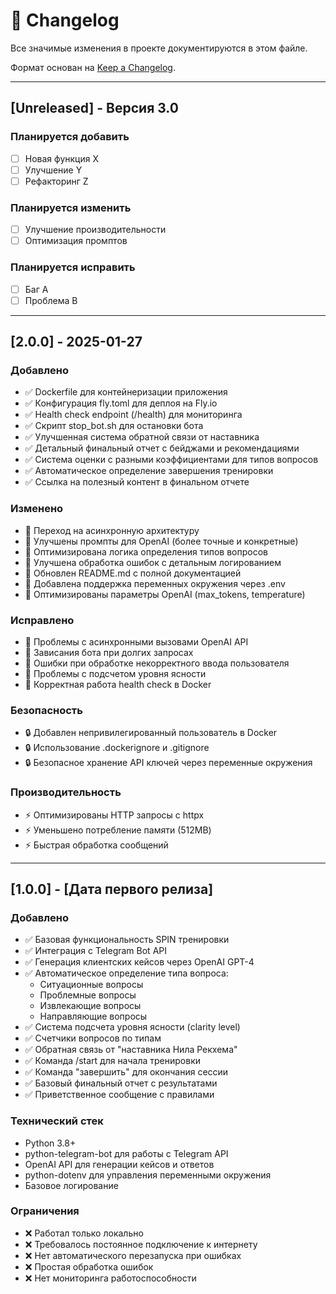 # 📝 Changelog

Все значимые изменения в проекте документируются в этом файле.

Формат основан на [Keep a Changelog](https://keepachangelog.com/ru/1.0.0/).

---

## [Unreleased] - Версия 3.0

### Планируется добавить
- [ ] Новая функция X
- [ ] Улучшение Y
- [ ] Рефакторинг Z

### Планируется изменить
- [ ] Улучшение производительности
- [ ] Оптимизация промптов

### Планируется исправить
- [ ] Баг A
- [ ] Проблема B

---

## [2.0.0] - 2025-01-27

### Добавлено
- ✅ Dockerfile для контейнеризации приложения
- ✅ Конфигурация fly.toml для деплоя на Fly.io
- ✅ Health check endpoint (/health) для мониторинга
- ✅ Скрипт stop_bot.sh для остановки бота
- ✅ Улучшенная система обратной связи от наставника
- ✅ Детальный финальный отчет с бейджами и рекомендациями
- ✅ Система оценки с разными коэффициентами для типов вопросов
- ✅ Автоматическое определение завершения тренировки
- ✅ Ссылка на полезный контент в финальном отчете

### Изменено
- 🔄 Переход на асинхронную архитектуру
- 🔄 Улучшены промпты для OpenAI (более точные и конкретные)
- 🔄 Оптимизирована логика определения типов вопросов
- 🔄 Улучшена обработка ошибок с детальным логированием
- 🔄 Обновлен README.md с полной документацией
- 🔄 Добавлена поддержка переменных окружения через .env
- 🔄 Оптимизированы параметры OpenAI (max_tokens, temperature)

### Исправлено
- 🐛 Проблемы с асинхронными вызовами OpenAI API
- 🐛 Зависания бота при долгих запросах
- 🐛 Ошибки при обработке некорректного ввода пользователя
- 🐛 Проблемы с подсчетом уровня ясности
- 🐛 Корректная работа health check в Docker

### Безопасность
- 🔒 Добавлен непривилегированный пользователь в Docker
- 🔒 Использование .dockerignore и .gitignore
- 🔒 Безопасное хранение API ключей через переменные окружения

### Производительность
- ⚡ Оптимизированы HTTP запросы с httpx
- ⚡ Уменьшено потребление памяти (512MB)
- ⚡ Быстрая обработка сообщений

---

## [1.0.0] - [Дата первого релиза]

### Добавлено
- ✅ Базовая функциональность SPIN тренировки
- ✅ Интеграция с Telegram Bot API
- ✅ Генерация клиентских кейсов через OpenAI GPT-4
- ✅ Автоматическое определение типа вопроса:
  - Ситуационные вопросы
  - Проблемные вопросы
  - Извлекающие вопросы
  - Направляющие вопросы
- ✅ Система подсчета уровня ясности (clarity level)
- ✅ Счетчики вопросов по типам
- ✅ Обратная связь от "наставника Нила Рекхема"
- ✅ Команда /start для начала тренировки
- ✅ Команда "завершить" для окончания сессии
- ✅ Базовый финальный отчет с результатами
- ✅ Приветственное сообщение с правилами

### Технический стек
- Python 3.8+
- python-telegram-bot для работы с Telegram API
- OpenAI API для генерации кейсов и ответов
- python-dotenv для управления переменными окружения
- Базовое логирование

### Ограничения
- ❌ Работал только локально
- ❌ Требовалось постоянное подключение к интернету
- ❌ Нет автоматического перезапуска при ошибках
- ❌ Простая обработка ошибок
- ❌ Нет мониторинга работоспособности
